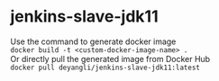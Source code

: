 # jenkins-slave-jdk11
Use the command to generate docker image<br/>
`docker build -t <custom-docker-image-name> .`<br/>
Or directly pull the generated image from Docker Hub<br/>
`docker pull deyangli/jenkins-slave-jdk11:latest`
